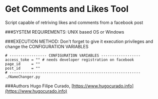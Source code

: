 # Get Comments and Likes Tool
Script capable of retriving likes and comments from a facebook post

###SYSTEM REQUIREMENTS:
UNIX based OS or Windows

###EXECUTION METHOD:
Don't forget to give it execution privileges and change the CONFIGURATION VARIABLES
```
# ----------------- CONFIGURATION VARIABLES ------------------
access_toke = "" # needs developer registration on facebook
page_id     = ""
post_id     = ""
# ------------------------------------------------------------
./NameChanger.py
```
###Authors
Hugo Filipe Curado, [https://www.hugocurado.info](https://www.hugocurado.info)
